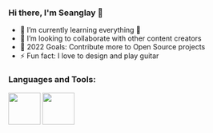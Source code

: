 ### Hi there, I'm Seanglay 👋

- 🌱 I’m currently learning everything 🤣
- 👯 I’m looking to collaborate with other content creators
- 🥅 2022 Goals: Contribute more to Open Source projects
- ⚡ Fun fact: I love to design and play guitar 

### Languages and Tools:

 <img
    src="https://upload.wikimedia.org/wikipedia/commons/thumb/4/47/React.svg/640px-React.svg.png"
    width="64px"
    height="64px"
  />
  <img
    src="https://upload.wikimedia.org/wikipedia/commons/thumb/1/17/GraphQL_Logo.svg/2048px-GraphQL_Logo.svg.png"
    width="64px"
    height="64px"
  />
